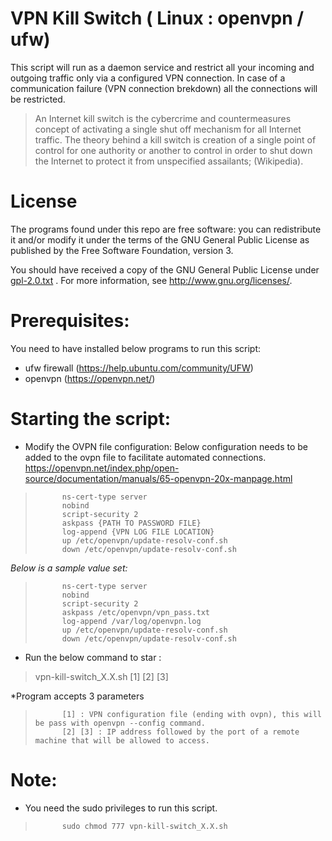 # VPN Kill Switch ( Linux : openvpn / ufw)
This script will run as a daemon service and restrict all your incoming and outgoing traffic only via a configured VPN connection. In case of a communication failure (VPN connection brekdown) all the connections will be restricted.

> An Internet kill switch is the cybercrime and countermeasures concept of activating a single shut off mechanism for all   Internet traffic. The theory behind a kill switch is creation of a single point of control for one authority or another to  control in order to shut down the Internet to protect it from unspecified assailants; (Wikipedia).

# License
The programs found under this repo are free software: you can redistribute it and/or modify it under the terms of the GNU General Public License as published by the Free Software Foundation, version 3.

You should have received a copy of the GNU General Public License under [gpl-2.0.txt](https://github.com/compilable/Bash-Tools/blob/master/gpl-2.0.txt) . For more information, see http://www.gnu.org/licenses/.

# Prerequisites:
You need to have installed below programs to run this script:
* ufw firewall (https://help.ubuntu.com/community/UFW)
* openvpn (https://openvpn.net/)

# Starting the script:
* Modify the OVPN file configuration: Below configuration needs to be added to the ovpn file to facilitate automated connections. <https://openvpn.net/index.php/open-source/documentation/manuals/65-openvpn-20x-manpage.html>

>           ns-cert-type server
>           nobind
>           script-security 2
>           askpass {PATH TO PASSWORD FILE}
>           log-append {VPN LOG FILE LOCATION}
>           up /etc/openvpn/update-resolv-conf.sh
>           down /etc/openvpn/update-resolv-conf.sh

*Below is a sample value set:*
>           ns-cert-type server
>           nobind
>           script-security 2
>           askpass /etc/openvpn/vpn_pass.txt
>           log-append /var/log/openvpn.log
>           up /etc/openvpn/update-resolv-conf.sh
>           down /etc/openvpn/update-resolv-conf.sh

* Run the below command to star : 

> vpn-kill-switch_X.X.sh [1] [2] [3]

 *Program accepts 3 parameters
>           [1] : VPN configuration file (ending with ovpn), this will be pass with openvpn --config command.
>           [2] [3] : IP address followed by the port of a remote machine that will be allowed to access.

# Note:
* You need the sudo privileges to run this script.
>           sudo chmod 777 vpn-kill-switch_X.X.sh
